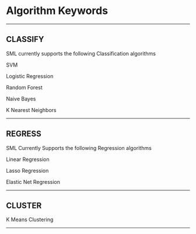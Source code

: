 # Algorithm Keywords
___
## CLASSIFY
SML currently supports the following Classification algorithms

SVM

Logistic Regression

Random Forest

Naive Bayes

K Nearest Neighbors

___
## REGRESS
SML Currently Supports the following Regression algorithms

Linear Regression

Lasso Regression

Elastic Net Regression


___
## CLUSTER
K Means Clustering

___
